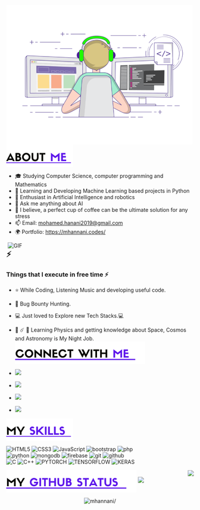 <img align="left" alt="GIF" src="gif3.gif" width="500"/>
<img align="center" src="about.png?raw=true"/>

- 🎓 Studying Computer Science, computer programming and Mathematics
- 🔭 Learning and Developing Machine Learning based projects in Python
- 🌱 Enthusiast in Artificial Intelligence and robotics
- 💬 Ask me anything about AI
- 🍵 I believe, a perfect cup of coffee can be the ultimate solution for any stress
- 📫 Email: mohamed.hanani2019@gmail.com
- 🌍 Portfolio: https://mhannani.codes/

<img align="right" alt="GIF" src="data-science.gif" width="500"/>


## ⚡

### Things that I execute in free time ⚡
- ⭐️ While Coding, Listening Music and developing useful code.
- :closed_lock_with_key: Bug Bounty Hunting.
- :computer: Just loved to Explore new Tech Stacks.💻
- 🌌 ☄️ 🔭 Learning Physics and getting knowledge about Space, Cosmos and Astronomy is My Night Job.
  <img align="center" src="connect.png?raw=true"/>

- <a href="https://www.instagram.com/m__hannani/">
  <img src="https://img.shields.io/badge/instagram%20@m__hannani-DD2476?style=for-the-badge&logo=instagram&logoColor=white"/>
  </a>
- <a href="https://www.facebook.com/Mohamed.Hannanii/"><img src="https://img.shields.io/badge/facebook%20@Mohamed.Hannanii-DD2476?style=for-the-badge&logo=facebook&logoColor=white"/></a>
- <a href="https://twitter.com/Mohamed_Hanani4"><img src="https://img.shields.io/badge/twitter%20@Mohamed_Hanani4-DD2476?style=for-the-badge&logo=twitter&logoColor=white"/></a>
- <a href="https://www.linkedin.com/in/hannani/"><img height="30px" src="https://img.shields.io/badge/My%20Linkedin:%20hannani-DD2476?style=for-the-badge&logo=linkedin&logoColor=white"/></a>

<img align="center" src="skills.png?raw=true">

![HTML5](https://img.shields.io/badge/html%205-grey?style=for-the-badge&logo=html5&logoColor=white&labelColor=8E2DE2)
![CSS3](https://img.shields.io/badge/css%203-grey?style=for-the-badge&logo=css3&logoColor=white&labelColor=8E2DE2)
![JavaScript](https://img.shields.io/badge/-JavaScript-grey?style=for-the-badge&logo=javascript&logoColor=white&labelColor=8E2DE2)
![bootstrap](https://img.shields.io/badge/-bootstrap-grey?style=for-the-badge&logo=bootstrap&logoColor=white&labelColor=8E2DE2)
![php](https://img.shields.io/badge/-php-grey?style=for-the-badge&logo=php&logoColor=white&labelColor=8E2DE2)
<br>
![python](https://img.shields.io/badge/-python-grey?style=for-the-badge&logo=python&logoColor=white&labelColor=8E2DE2)
![mongodb](https://img.shields.io/badge/-mongodb-grey?style=for-the-badge&logo=mongodb&logoColor=white&labelColor=8E2DE2)
![firebase](https://img.shields.io/badge/-firebase-grey?style=for-the-badge&logo=firebase&logoColor=white&labelColor=8E2DE2)
![git](https://img.shields.io/badge/-git-grey?style=for-the-badge&logo=git&logoColor=white&labelColor=8E2DE2)
![github](https://img.shields.io/badge/-github-grey?style=for-the-badge&logo=github&logoColor=white&labelColor=8E2DE2)
<br>
![C](https://img.shields.io/badge/-c-grey?style=for-the-badge&logo=C&logoColor=white&labelColor=8E2DE2)
![C++](https://img.shields.io/badge/-C++-grey?style=for-the-badge&logo=C%2B%2B&logoColor=white&labelColor=8E2DE2)
![PYTORCH](https://img.shields.io/badge/-PYTORCH-grey?style=for-the-badge&logo=PYTORCH&logoColor=white&labelColor=8E2DE2)
![TENSORFLOW](https://img.shields.io/badge/-TENSORFLOW-grey?style=for-the-badge&logo=TENSORFLOW&logoColor=white&labelColor=8E2DE2)
![KERAS](https://img.shields.io/badge/-KERAS-grey?style=for-the-badge&logo=KERAS&logoColor=white&labelColor=8E2DE2)


<img align="center" src="git.png?raw=true"/>
<img align="right" src="https://github-readme-stats.vercel.app/api/top-langs/?username=mhannani&theme=radical&&count_private=true&title_color=8E2DE2&text_color=fff"/>
<img src="https://github-readme-stats.vercel.app/api?username=mhannani&show_icons=true&count_private=true&bg_color=30,e94393,6e25db&title_color=fff&text_color=fff&icon_color=8E2DE2">


<p align="center">
<img src=https://komarev.com/ghpvc/?username=mhannani alt=mhannani/>
</p>



